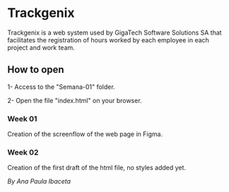 # Trackgenix
Trackgenix is a web system used by GigaTech Software Solutions SA that facilitates the registration of hours worked by each employee in each project and work team.
## How to open
1- Access to the "Semana-01" folder.

2- Open the file "index.html" on your browser.
### Week 01
Creation of the screenflow of the web page in Figma.
### Week 02
Creation of the first draft of the html file, no styles added yet.

_By Ana Paula Ibaceta_